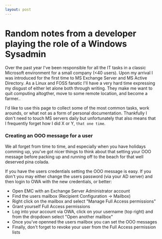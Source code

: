 ```yaml
---
layout: post
---
```


# Random notes from a developer playing the role of a Windows Sysadmin

Over the past year I've been responsible for all the IT tasks in a classic Microsoft environment for a small company (<40 users).
Upon my arrival I was introduced for the first time to MS Exchange Server and MS Active Directory. As a Linux and FOSS
fanatic I'll have a very hard time expressing my disgust of either let alone both through writing. They make me want to quit
computing altogther, move to some remote location, and become a farmer..

I'd like to use this page to collect some of the most common tasks, work arounds, or what not as a form of personal documentation. 
Thankfully I don't need to touch MS servers daily but unfortunately that also means that I frequently forget how I did X or Y, `that
one time`.

### Creating an OOO message for a user

We all forget from time to time, and especially when you have holidays comming up, you've got nicer things to think
about that setting your OOO message before packing up and running off to the beach for that well deserved pina colada.

If you have the users credentials setting the OOO message is easy. If you don't you may either change the users password
(via your AD server) and then login to OWA with the new credentials, or better:

- Open EMC with an Exchange Server Administrator account
- Find the users mailbox (Recipient Configuration -> Mailbox)
- Right click on the mailbox and select "Manage Full Access permissions"
- Grant yourself Full Access permissions
- Log into your account via OWA, click on your username (top right) and from the dropdown select "Open another mailbox"
- Once you've openned the users mailbox you can set the OOO messages
- Finally, don't forget to revoke your user from the Full Access permission lists

